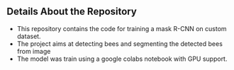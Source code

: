 ## Details About the Repository
* This repository contains the code for training a mask R-CNN on custom dataset.
* The project aims at detecting bees and segmenting the detected bees from image
* The model was train using a google colabs notebook with GPU support.


